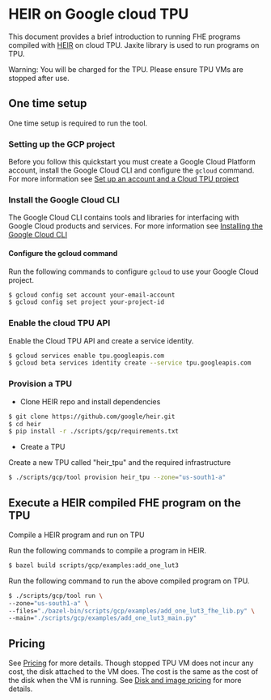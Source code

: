 # HEIR on Google cloud TPU

This document provides a brief introduction to running FHE programs compiled
with [HEIR](https://heir.dev) on cloud TPU. Jaxite library is used to run
programs on TPU.

Warning: You will be charged for the TPU. Please ensure TPU VMs are stopped
after use.

## One time setup

One time setup is required to run the tool.

### Setting up the GCP project

Before you follow this quickstart you must create a Google Cloud Platform
account, install the Google Cloud CLI and configure the `gcloud` command. For
more information see
[Set up an account and a Cloud TPU project](https://cloud.google.com/tpu/docs/setup-gcp-account)

### Install the Google Cloud CLI

The Google Cloud CLI contains tools and libraries for interfacing with Google
Cloud products and services. For more information see
[Installing the Google Cloud CLI](https://cloud.google.com/sdk/docs/install)

#### Configure the gcloud command

Run the following commands to configure `gcloud` to use your Google Cloud
project.

```sh
$ gcloud config set account your-email-account
$ gcloud config set project your-project-id
```

### Enable the cloud TPU API

Enable the Cloud TPU API and create a service identity.

```sh
$ gcloud services enable tpu.googleapis.com
$ gcloud beta services identity create --service tpu.googleapis.com
```

### Provision a TPU

- Clone HEIR repo and install dependencies

```sh
$ git clone https://github.com/google/heir.git
$ cd heir
$ pip install -r ./scripts/gcp/requirements.txt
```

- Create a TPU

Create a new TPU called "heir_tpu" and the required infrastructure

```sh
$ ./scripts/gcp/tool provision heir_tpu --zone="us-south1-a"
```

## Execute a HEIR compiled FHE program on the TPU

Compile a HEIR program and run on TPU

Run the following commands to compile a program in HEIR.

```sh
$ bazel build scripts/gcp/examples:add_one_lut3
```

Run the following command to run the above compiled program on TPU.

```sh
$ ./scripts/gcp/tool run \
--zone="us-south1-a" \
--files="./bazel-bin/scripts/gcp/examples/add_one_lut3_fhe_lib.py" \
--main="./scripts/gcp/examples/add_one_lut3_main.py"
```

## Pricing

See [Pricing](https://cloud.google.com/tpu/pricing) for more details. Though
stopped TPU VM does not incur any cost, the disk attached to the VM does. The
cost is the same as the cost of the disk when the VM is running. See
[Disk and image pricing](https://cloud.google.com/compute/disks-image-pricing#disk)
for more details.
